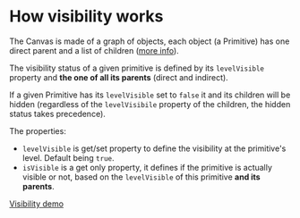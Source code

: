 # How visibility works

The Canvas is made of a graph of objects, each object (a Primitive) has one direct parent and a list of children ([more info](http://doc.babylonjs.com/overviews/Canvas2D_PosTransHierarchy)).

The visibility status of a given primitive is defined by its `levelVisible` property and **the one of all its parents** (direct and indirect).

If a given Primitive has its `levelVisible` set to `false` it and its children will be hidden (regardless of the `levelVisibile` property of the children, the hidden status takes precedence).

The properties:

 - `levelVisible` is get/set property to define the visibility at the primitive's level. Default being `true`.
 - `isVisible` is a get only property, it defines if the primitive is actually visible or not, based on the `levelVisible` of this primitive **and its parents**.

[Visibility demo](http://babylonjs-playground.com/#BDQQX#2)